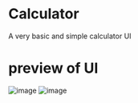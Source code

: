 # Calculator
A very basic and simple calculator UI
# preview of UI
![image](https://github.com/surajsahu-1/Calculator/assets/92474593/7afbc2fb-6e51-4585-94cc-9f93d8bbc37e)
![image](https://github.com/surajsahu-1/Calculator/assets/92474593/e61aae0f-0cc0-4159-a372-46a906929a0d)
